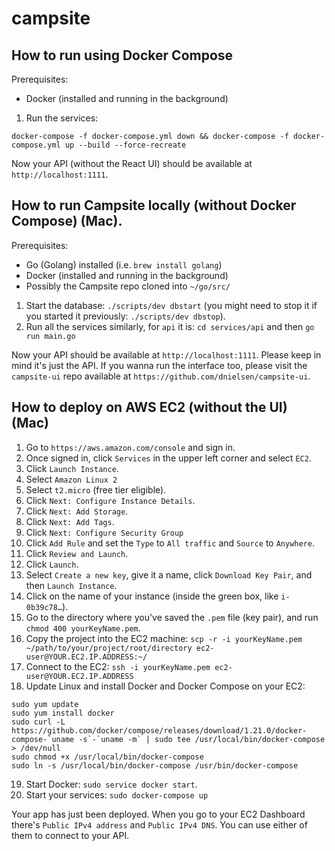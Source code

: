 # campsite

## How to run using Docker Compose
Prerequisites: 
- Docker (installed and running in the background)

1. Run the services: 
```
docker-compose -f docker-compose.yml down && docker-compose -f docker-compose.yml up --build --force-recreate
```

Now your API (without the React UI) should be available at `http://localhost:1111`. 

## How to run Campsite locally (without Docker Compose) (Mac).
Prerequisites: 
- Go (Golang) installed (i.e. `brew install golang`)
- Docker (installed and running in the background)
- Possibly the Campsite repo cloned into `~/go/src/`

1. Start the database: `./scripts/dev dbstart` (you might need to stop it if you started it previously: `./scripts/dev dbstop`).
2. Run all the services similarly, for `api` it is: `cd services/api` and then `go run main.go`

Now your API should be available at `http://localhost:1111`. Please keep in mind it's just the API. If you wanna run the interface too, please visit the `campsite-ui` repo available at `https://github.com/dnielsen/campsite-ui`.


## How to deploy on AWS EC2 (without the UI) (Mac)

1. Go to `https://aws.amazon.com/console` and sign in.
2. Once signed in, click `Services` in the upper left corner and select `EC2`.
3. Click `Launch Instance`.
4. Select `Amazon Linux 2`
5. Select `t2.micro` (free tier eligible).
6. Click `Next: Configure Instance Details`.
7. Click `Next: Add Storage`.
8. Click `Next: Add Tags`.
9. Click `Next: Configure Security Group`
10. Click `Add Rule` and set the `Type` to `All traffic` and `Source` to `Anywhere`.
11. Click `Review and Launch`.
12. Click `Launch`.
13. Select `Create a new key`, give it a name, click `Download Key Pair`, and then `Launch Instance`.
14. Click on the name of your instance (inside the green box, like `i-0b39c78…`).
15. Go to the directory where you've saved the `.pem` file (key pair), and run `chmod 400 yourKeyName.pem`.
16. Copy the project into the EC2 machine: `scp -r -i yourKeyName.pem ~/path/to/your/project/root/directory ec2-user@YOUR.EC2.IP.ADDRESS:~/`
17. Connect to the EC2: `ssh -i yourKeyName.pem ec2-user@YOUR.EC2.IP.ADDRESS`
18. Update Linux and install Docker and Docker Compose on your EC2:
```
sudo yum update
sudo yum install docker
sudo curl -L https://github.com/docker/compose/releases/download/1.21.0/docker-compose-`uname -s`-`uname -m` | sudo tee /usr/local/bin/docker-compose > /dev/null
sudo chmod +x /usr/local/bin/docker-compose
sudo ln -s /usr/local/bin/docker-compose /usr/bin/docker-compose
```
19. Start Docker: `sudo service docker start`.
20. Start your services: `sudo docker-compose up`

Your app has just been deployed. When you go to your EC2 Dashboard there's `Public IPv4 address` and `Public IPv4 DNS`. You can use either of them to connect to your API. 